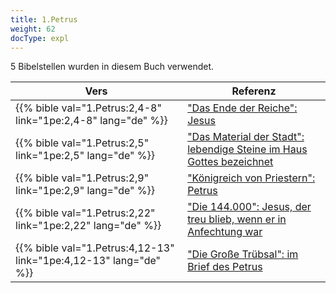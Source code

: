 ```yaml
---
title: 1.Petrus
weight: 62
docType: expl
---
```


5 Bibelstellen wurden in diesem Buch verwendet.

| Vers | Referenz |
|-------|-----------|
| {{% bible val="1.Petrus:2,4-8" link="1pe:2,4-8" lang="de" %}} | ["Das Ende der Reiche": Jesus](../exampleSite/content/expl/../expl/bible/daniel/the-four-kingdoms-in-daniel#415e) |
| {{% bible val="1.Petrus:2,5" link="1pe:2,5" lang="de" %}} | ["Das Material der Stadt": lebendige Steine im Haus Gottes bezeichnet](../exampleSite/content/expl/../expl/content/paradise/the-new-jerusalem#aef1) |
| {{% bible val="1.Petrus:2,9" link="1pe:2,9" lang="de" %}} | ["Königreich von Priestern": Petrus](../exampleSite/content/expl/../expl/background/israel/the-church-is-part-of-israel#d5f3) |
| {{% bible val="1.Petrus:2,22" link="1pe:2,22" lang="de" %}} | ["Die 144.000": Jesus, der treu blieb, wenn er in Anfechtung war](../exampleSite/content/expl/../expl/content/harvest/gods-army-and-the-seven-angels#67e8) |
| {{% bible val="1.Petrus:4,12-13" link="1pe:4,12-13" lang="de" %}} | ["Die Große Trübsal": im Brief des Petrus](../exampleSite/content/expl/../expl/content/army/the-end-time-and-the-great-tribulation#abe2) |
